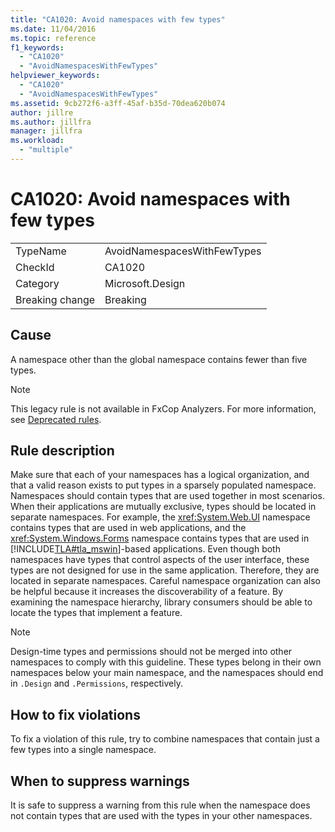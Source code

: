 ```yaml
---
title: "CA1020: Avoid namespaces with few types"
ms.date: 11/04/2016
ms.topic: reference
f1_keywords:
  - "CA1020"
  - "AvoidNamespacesWithFewTypes"
helpviewer_keywords:
  - "CA1020"
  - "AvoidNamespacesWithFewTypes"
ms.assetid: 9cb272f6-a3ff-45af-b35d-70dea620b074
author: jillre
ms.author: jillfra
manager: jillfra
ms.workload:
  - "multiple"
---
```

# CA1020: Avoid namespaces with few types

|||
|-|-|
|TypeName|AvoidNamespacesWithFewTypes|
|CheckId|CA1020|
|Category|Microsoft.Design|
|Breaking change|Breaking|

## Cause

A namespace other than the global namespace contains fewer than five types.

> [!NOTE]
> This legacy rule is not available in FxCop Analyzers. For more information, see [Deprecated rules](fxcop-rule-port-status.md#deprecated-rules).

## Rule description

Make sure that each of your namespaces has a logical organization, and that a valid reason exists to put types in a sparsely populated namespace. Namespaces should contain types that are used together in most scenarios. When their applications are mutually exclusive, types should be located in separate namespaces. For example, the <xref:System.Web.UI> namespace contains types that are used in web applications, and the <xref:System.Windows.Forms> namespace contains types that are used in [!INCLUDE[TLA#tla_mswin](../code-quality/includes/tlasharptla_mswin_md.md)]-based applications. Even though both namespaces have types that control aspects of the user interface, these types are not designed for use in the same application. Therefore, they are located in separate namespaces. Careful namespace organization can also be helpful because it increases the discoverability of a feature. By examining the namespace hierarchy, library consumers should be able to locate the types that implement a feature.

> [!NOTE]
> Design-time types and permissions should not be merged into other namespaces to comply with this guideline. These types belong in their own namespaces below your main namespace, and the namespaces should end in `.Design` and `.Permissions`, respectively.

## How to fix violations

To fix a violation of this rule, try to combine namespaces that contain just a few types into a single namespace.

## When to suppress warnings

It is safe to suppress a warning from this rule when the namespace does not contain types that are used with the types in your other namespaces.
